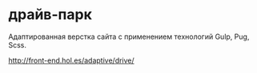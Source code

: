 # драйв-парк
Адаптированная верстка сайта с применением технологий Gulp, Pug, Scss.

http://front-end.hol.es/adaptive/drive/
